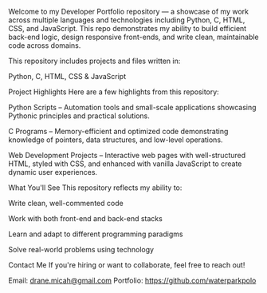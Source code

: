 Welcome to my Developer Portfolio repository — a showcase of my work across multiple languages and technologies including Python, C, HTML, CSS, and JavaScript. This repo demonstrates my ability to build efficient back-end logic, design responsive front-ends, and write clean, maintainable code across domains.

This repository includes projects and files written in:

Python, C, HTML, CSS & JavaScript 

 Project Highlights
Here are a few highlights from this repository:

Python Scripts – Automation tools and small-scale applications showcasing Pythonic principles and practical solutions.

C Programs – Memory-efficient and optimized code demonstrating knowledge of pointers, data structures, and low-level operations.

Web Development Projects – Interactive web pages with well-structured HTML, styled with CSS, and enhanced with vanilla JavaScript to create dynamic user experiences.

 What You'll See
This repository reflects my ability to:

Write clean, well-commented code

Work with both front-end and back-end stacks

Learn and adapt to different programming paradigms

Solve real-world problems using technology

 Contact Me
If you're hiring or want to collaborate, feel free to reach out!

Email: drane.micah@gmail.com
Portfolio: https://github.com/waterparkpolo
